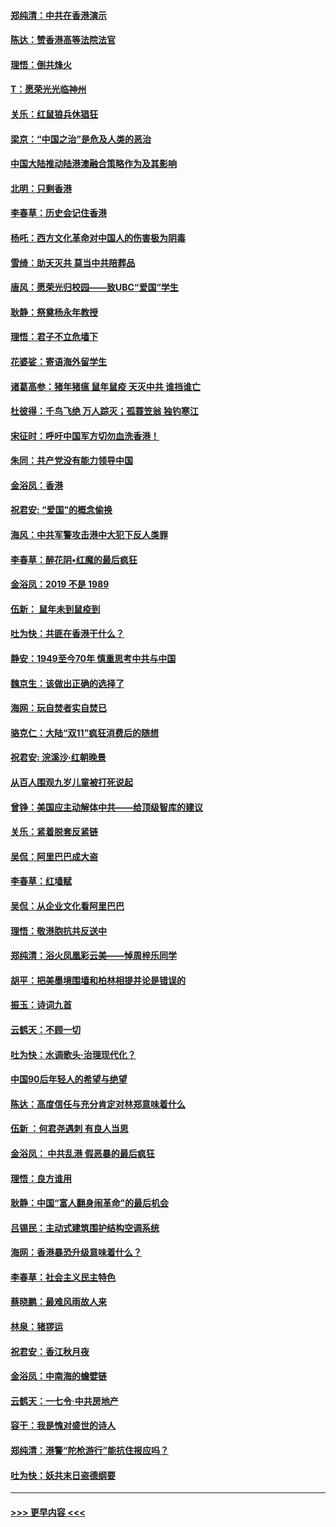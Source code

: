 #### [郑纯清：中共在香港演示](../pages/nsc993/n11670539.md?t=11211422) 
#### [陈达：赞香港高等法院法官](../pages/nsc993/n11669542.md?t=11211422) 
#### [理悟：倒共烽火](../pages/nsc993/n11668844.md?t=11211422) 
#### [T：愿荣光光临神州](../pages/nsc993/n11668421.md?t=11211422) 
#### [关乐：红鼠狼兵休猖狂](../pages/nsc993/n11668378.md?t=11211422) 
#### [梁京：“中国之治”是危及人类的恶治](../pages/nsc993/n11668328.md?t=11211422) 
#### [中国大陆推动陆港澳融合策略作为及其影响](../pages/nsc993/n11668157.md?t=11211422) 
#### [北明：只剩香港](../pages/nsc993/n11668002.md?t=11211422) 
#### [李春草：历史会记住香港](../pages/nsc993/n11667927.md?t=11211422) 
#### [杨吒：西方文化革命对中国人的伤害极为阴毒](../pages/nsc993/n11664521.md?t=11211422) 
#### [雪绮：助天灭共 莫当中共陪葬品](../pages/nsc993/n11662650.md?t=11211422) 
#### [唐风：愿荣光归校园——致UBC“爱国”学生](../pages/nsc993/n11662194.md?t=11211422) 
#### [耿静：祭奠杨永年教授](../pages/nsc993/n11662514.md?t=11211422) 
#### [理悟：君子不立危墙下](../pages/nsc993/n11662172.md?t=11211422) 
#### [花婆娑：寄语海外留学生](../pages/nsc993/n11662121.md?t=11211422) 
#### [诸葛高参：猪年猪瘟 鼠年鼠疫 天灭中共 谁挡谁亡](../pages/nsc993/n11661980.md?t=11211422) 
#### [杜彼得：千鸟飞绝 万人踪灭；孤蓑笠翁 独钓寒江](../pages/nsc993/n11661170.md?t=11211422) 
#### [宋征时：呼吁中国军方切勿血洗香港！](../pages/nsc993/n11415318.md?t=11211422) 
#### [朱同：共产党没有能力领导中国](../pages/nsc993/n11660421.md?t=11211422) 
#### [金浴凤：香港](../pages/nsc993/n11660419.md?t=11211422) 
#### [祝君安: “爱国”的概念偷换](../pages/nsc993/n11659706.md?t=11211422) 
#### [海风：中共军警攻击港中大犯下反人类罪](../pages/nsc993/n11659632.md?t=11211422) 
#### [李春草：醉花阴•红魔的最后疯狂](../pages/nsc993/n11659287.md?t=11211422) 
#### [金浴凤：2019 不是 1989](../pages/nsc993/n11657663.md?t=11211422) 
#### [伍新： 鼠年未到鼠疫到](../pages/nsc993/n11655098.md?t=11211422) 
#### [吐为快：共匪在香港干什么？](../pages/nsc993/n11654891.md?t=11211422) 
#### [静安：1949至今70年 慎重思考中共与中国](../pages/nsc993/n11651244.md?t=11211422) 
#### [魏京生：该做出正确的选择了](../pages/nsc993/n11653084.md?t=11211422) 
#### [海网：玩自焚者实自焚已](../pages/nsc993/n11652423.md?t=11211422) 
#### [骆克仁：大陆“双11”疯狂消费后的随想](../pages/nsc993/n11652305.md?t=11211422) 
#### [祝君安: 浣溪沙·红朝晚景](../pages/nsc993/n11652258.md?t=11211422) 
#### [从百人围观九岁儿童被打死说起](../pages/nsc993/n11651030.md?t=11211422) 
#### [曾铮：美国应主动解体中共——给顶级智库的建议](../pages/nsc993/n11649888.md?t=11211422) 
#### [关乐：紧着脱套反紧链](../pages/nsc993/n11649069.md?t=11211422) 
#### [吴侃：阿里巴巴成大盗](../pages/nsc993/n11645523.md?t=11211422) 
#### [李春草：红墙赋](../pages/nsc993/n11646389.md?t=11211422) 
#### [吴侃：从企业文化看阿里巴巴](../pages/nsc993/n11645476.md?t=11211422) 
#### [理悟：敬港胞抗共反送中](../pages/nsc993/n11645466.md?t=11211422) 
#### [郑纯清：浴火凤凰彩云美——悼周梓乐同学](../pages/nsc993/n11645155.md?t=11211422) 
#### [胡平：把美墨境围墙和柏林相提并论是错误的](../pages/nsc993/n11645134.md?t=11211422) 
#### [振玉：诗词九首](../pages/nsc993/n11644081.md?t=11211422) 
#### [云鹤天：不顾一切](../pages/nsc993/n11643508.md?t=11211422) 
#### [吐为快：水调歌头·治理现代化？](../pages/nsc993/n11643485.md?t=11211422) 
#### [中国90后年轻人的希望与绝望](../pages/nsc993/n11642317.md?t=11211422) 
#### [陈达：高度信任与充分肯定对林郑意味着什么](../pages/nsc993/n11641441.md?t=11211422) 
#### [伍新 ：何君尧遇刺 有良人当思](../pages/nsc993/n11641503.md?t=11211422) 
#### [金浴凤： 中共乱港  假恶暴的最后疯狂](../pages/nsc993/n11641495.md?t=11211422) 
#### [理悟：良方谁用](../pages/nsc993/n11641463.md?t=11211422) 
#### [耿静：中国“富人翻身闹革命”的最后机会](../pages/nsc993/n11640655.md?t=11211422) 
#### [吕锡民：主动式建筑围护结构空调系统](../pages/nsc993/n11640168.md?t=11211422) 
#### [海网：香港暴恐升级意味着什么？](../pages/nsc993/n11635904.md?t=11211422) 
#### [李春草：社会主义民主特色](../pages/nsc993/n11634657.md?t=11211422) 
#### [蔡晓鹏：最难风雨故人来](../pages/nsc993/n11633145.md?t=11211422) 
#### [林泉：猪猡运](../pages/nsc993/n11631469.md?t=11211422) 
#### [祝君安：香江秋月夜](../pages/nsc993/n11631440.md?t=11211422) 
#### [金浴凤：中南海的蟾嬖链](../pages/nsc993/n11631290.md?t=11211422) 
#### [云鹤天：一七令·中共房地产](../pages/nsc993/n11630084.md?t=11211422) 
#### [容干：我是愧对盛世的诗人](../pages/nsc993/n11630059.md?t=11211422) 
#### [郑纯清：港警“陀枪游行”能抗住报应吗？](../pages/nsc993/n11629999.md?t=11211422) 
#### [吐为快：妖共末日盗德纲要](../pages/nsc993/n11628610.md?t=11211422) 

----
#### [ >>> 更早内容 <<< ](../indexes/nsc993-earlier.md)
